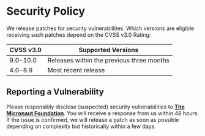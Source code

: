 # Security Policy

We release patches for security vulnerabilities. Which versions are eligible
receiving such patches depend on the CVSS v3.0 Rating:

| CVSS v3.0 | Supported Versions                        |
|-----------|-------------------------------------------|
| 9.0-10.0  | Releases within the previous three months |
| 4.0-8.9   | Most recent release                       |

## Reporting a Vulnerability

Please responsibly disclose (suspected) security vulnerabilities to
**[The Micronaut Foundation](foundation@micronaut.io)**. You will receive a response from
us within 48 hours. If the issue is confirmed, we will release a patch as soon
as possible depending on complexity but historically within a few days.
